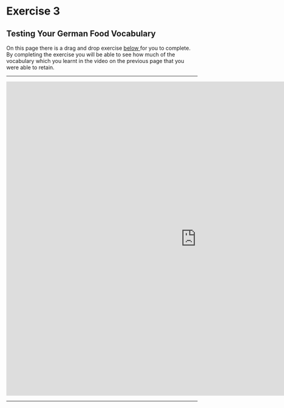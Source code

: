 
<h1> Exercise 3 </h1>
<h2>Testing Your German Food Vocabulary </h2>

<p>On this page there is a drag and drop exercise <u>below </u> for you to complete. By completing the exercise you will be able to see how much of the vocabulary which you learnt in the video on the previous page that you were able to retain.</p>

<hr>

<iframe src="https://h5p.org/h5p/embed/168670" width="1000" height="829" frameborder="0" allowfullscreen="allowfullscreen"></iframe><script src="https://h5p.org/sites/all/modules/h5p/library/js/h5p-resizer.js" charset="UTF-8"></script>

<hr>




